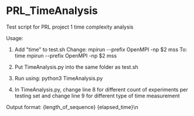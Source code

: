# PRL_TimeAnalysis
Test script for PRL project 1 time complexity analysis

Usage:
1. Add "time" to test.sh
Change: mpirun --prefix OpenMPI -np $2 mss 
To: time mpirun --prefix OpenMPI -np $2 mss

2. Put TimeAnalysis.py into the same folder as test.sh

3. Run using: python3 TimeAnalysis.py

4. In TimeAnalysis.py, change line 8 for different count of experiments per testing set and change line 9 for different type of time measurement

Output format:
{length_of_sequence} {elapsed_time}\n
